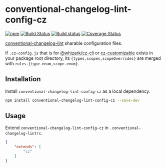# conventional-changelog-lint-config-cz

[![npm][npm-image]][npm-url]
[![Build Status][travis-image]][travis-url]
[![Build status][appveyor-image]][appveyor-url]
[![Coverage Status][coveralls-image]][coveralls-url]

[conventional-changelog-lint][] sharable configuration files.

If `.cz-config.js` that is for [@whizark/cz-cli][] or
[cz-customizable][] exists in your package root directory, its
`{types,scopes,scopeOverrides}` are merged with
`rules.{type-enum,scope-enum}`.

## Installation

Install `conventional-changelog-lint-config-cz` as a local dependency.

```sh
npm install conventional-changelog-lint-config-cz --save-dev
```

## Usage

Extend `conventional-changelog-lint-config-cz` in
`.conventional-changelog-lintrc`.

```json
{
    "extends": [
        "cz"
    ]
}
```

[conventional-changelog-lint]: https://github.com/marionebl/conventional-changelog-lint
[@whizark/cz-cli]: https://github.com/whizark/cz-cli
[cz-customizable]: https://github.com/leonardoanalista/cz-customizable

[npm-image]: https://img.shields.io/npm/v/conventional-changelog-lint-config-cz.svg
[npm-url]: https://www.npmjs.com/conventional-changelog-lint-config-cz

[coveralls-image]: https://coveralls.io/repos/whizark/conventional-changelog-lint-config-cz/badge.svg?branch=master&service=github
[coveralls-url]: https://coveralls.io/github/whizark/conventional-changelog-lint-config-cz?branch=master

[travis-image]: https://travis-ci.org/whizark/conventional-changelog-lint-config-cz.svg?branch=master
[travis-url]: https://travis-ci.org/whizark/conventional-changelog-lint-config-cz

[appveyor-image]: https://ci.appveyor.com/api/projects/status/github/whizark/conventional-changelog-lint-config-cz?branch=master&svg=true
[appveyor-url]: https://ci.appveyor.com/project/whizark/conventional-changelog-lint-config-cz/branch/master
